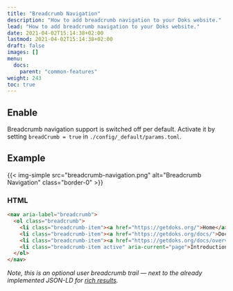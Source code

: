 ```yaml
---
title: "Breadcrumb Navigation"
description: "How to add breadcrumb navigation to your Doks website."
lead: "How to add breadcrumb navigation to your Doks website."
date: 2021-04-02T15:14:38+02:00
lastmod: 2021-04-02T15:14:38+02:00
draft: false
images: []
menu:
  docs:
    parent: "common-features"
weight: 243
toc: true
---
```


## Enable

Breadcrumb navigation support is switched off per default. Activate it by setting `breadCrumb = true` in `./config/_default/params.toml`.

## Example

{{< img-simple src="breadcrumb-navigation.png" alt="Breadcrumb Navigation" class="border-0" >}}

### HTML

```html
<nav aria-label="breadcrumb">
  <ol class="breadcrumb">
    <li class="breadcrumb-item"><a href="https://getdoks.org/">Home</a></li>
    <li class="breadcrumb-item"><a href="https://getdoks.org/docs/">Docs</a></li>
    <li class="breadcrumb-item"><a href="https://getdoks.org/docs/overview/">overview</a></li>
    <li class="breadcrumb-item active" aria-current="page">Introduction</li>
  </ol>
</nav>
```

_Note, this is an optional user breadcrumb trail — next to the already implemented JSON-LD for [rich results](https://developers.google.com/search/docs/data-types/breadcrumb)._
